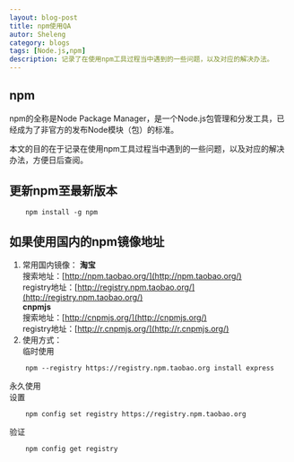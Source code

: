 ```yaml
---
layout: blog-post
title: npm使用QA
autor: Sheleng
category: blogs
tags: [Node.js,npm]
description: 记录了在使用npm工具过程当中遇到的一些问题，以及对应的解决办法。
---
```

## npm
npm的全称是Node Package Manager，是一个Node.js包管理和分发工具，已经成为了非官方的发布Node模块（包）的标准。

本文的目的在于记录在使用npm工具过程当中遇到的一些问题，以及对应的解决办法，方便日后查阅。

## 更新npm至最新版本 
```
    npm install -g npm
``` 

## 如果使用国内的npm镜像地址
1. 常用国内镜像：
**淘宝**    
搜索地址：[http://npm.taobao.org/](http://npm.taobao.org/)  
registry地址：[http://registry.npm.taobao.org/](http://registry.npm.taobao.org/)   
**cnpmjs**   
搜索地址：[http://cnpmjs.org/](http://cnpmjs.org/)   
registry地址：[http://r.cnpmjs.org/](http://r.cnpmjs.org/)   
2. 使用方式：   
临时使用  
```
    npm --registry https://registry.npm.taobao.org install express
```
永久使用   
设置   
```
    npm config set registry https://registry.npm.taobao.org
```
验证   
```
    npm config get registry 
```